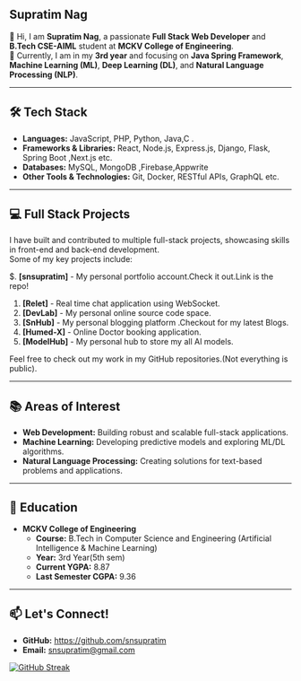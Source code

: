 ## Supratim Nag

👋 Hi, I am **Supratim Nag**, a passionate **Full Stack Web Developer** and **B.Tech CSE-AIML** student at **MCKV College of Engineering**.  
🌱 Currently, I am in my **3rd year** and focusing on **Java Spring Framework**, **Machine Learning (ML)**, **Deep Learning (DL)**, and **Natural Language Processing (NLP)**.

---

## 🛠️ Tech Stack

- **Languages:** JavaScript, PHP, Python, Java,C .
- **Frameworks & Libraries:** React, Node.js, Express.js, Django, Flask, Spring Boot ,Next.js etc.
- **Databases:** MySQL, MongoDB ,Firebase,Appwrite
- **Other Tools & Technologies:** Git, Docker, RESTful APIs, GraphQL etc.

---

## 💻 Full Stack Projects

I have built and contributed to multiple full-stack projects, showcasing skills in front-end and back-end development.  
Some of my key projects include:

$. **[snsupratim]** - My personal portfolio account.Check it out.Link is the repo!

1. **[Relet]** - Real time chat application using WebSocket.
2. **[DevLab]** - My personal online source code space.
3. **[SnHub]** - My personal blogging platform .Checkout for my latest Blogs.
4. **[Humed-X]** - Online Doctor booking application.
5. **[ModelHub]** - My personal hub to store my all AI models.

Feel free to check out my work in my GitHub repositories.(Not everything is public).

---

## 📚 Areas of Interest

- **Web Development:** Building robust and scalable full-stack applications.
- **Machine Learning:** Developing predictive models and exploring ML/DL algorithms.
- **Natural Language Processing:** Creating solutions for text-based problems and applications.

---

## 🌟 Education

- **MCKV College of Engineering**
  - **Course:** B.Tech in Computer Science and Engineering (Artificial Intelligence & Machine Learning)
  - **Year:** 3rd Year(5th sem)
  - **Current YGPA:** 8.87
  - **Last Semester CGPA:** 9.36

---

## 📫 Let's Connect!

- **GitHub:** https://github.com/snsupratim
- **Email:** snsupratim@gmail.com

[![GitHub Streak](https://streak-stats.demolab.com/?snsupratim=DenverCoder1)](https://git.io/streak-stats)
